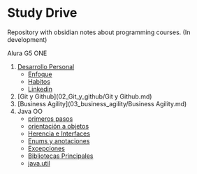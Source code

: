 # Study Drive
Repository with obsidian notes about programming courses. (In development)

Alura G5 ONE
1. [Desarrollo Personal](01_desarrollo_personal/desarrollo_personal.md)
	- [Enfoque](01_desarrollo_personal/enfoque.md)
	- [Habitos](01_desarrollo_personal/habitos.md)
	- [Linkedin](01_desarrollo_personal/linkedin.md)
2. [Git y Github](02_Git_y_github/Git y Github.md)
3. [Business Agility](03_business_agility/Business Agility.md)
4. Java OO
	- [primeros pasos](primeros_pasos.md)
	- [orientación a objetos](orientacion_obj.md)
	- [Herencia e Interfaces](herencia_interfaces.md)
	- [Enums y anotaciones](enums_anotaciones_java.md)
	- [Excepciones](excepciones.md)
	- [Bibliotecas Principales](bibliotecas_principales.md)
	- [java.util](java_util.md)
